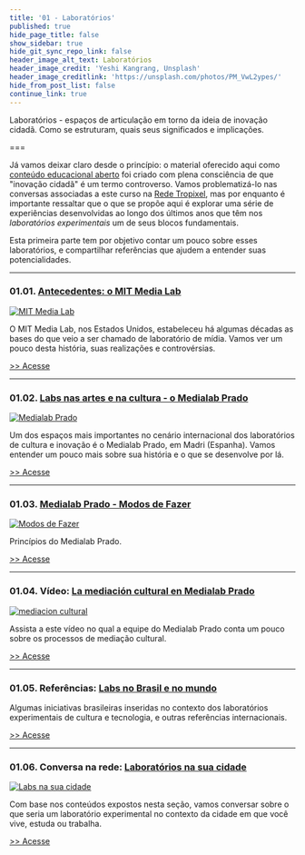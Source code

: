 ```yaml
---
title: '01 - Laboratórios'
published: true
hide_page_title: false
show_sidebar: true
hide_git_sync_repo_link: false
header_image_alt_text: Laboratórios
header_image_credit: 'Yeshi Kangrang, Unsplash'
header_image_creditlink: 'https://unsplash.com/photos/PM_VwL2ypes/'
hide_from_post_list: false
continue_link: true
---
```


Laboratórios - espaços de articulação em torno da ideia de inovação cidadã. Como se estruturam, quais seus significados e implicações.

===

Já vamos deixar claro desde o princípio: o material oferecido aqui como [conteúdo 
educacional aberto](https://cursos.tropixel.org/ic-conceitos/sobre) foi criado com plena consciência de que "inovação cidadã" é um
termo controverso. Vamos problematizá-lo nas conversas associadas a este curso na [Rede Tropixel](https://rede.tropixel.org/c/comunidades/curso-ic-conceitos/29), mas por enquanto é importante ressaltar que o que se propõe aqui é explorar uma série de 
experiências desenvolvidas ao longo dos últimos anos que têm nos _laboratórios experimentais_ um de seus blocos fundamentais.

Esta primeira parte tem por objetivo contar um pouco sobre esses laboratórios,
e compartilhar referências que ajudem a entender suas potencialidades.

---

### 01.01. [Antecedentes: o MIT Media Lab](mit-media-lab)

[![MIT Media Lab](https://dam-prod.media.mit.edu/thumb/2020/06/19/both-buildings_201068MediaLab_30254_a_bqQQbK6.jpg.1400x1400.jpg.1400x1400.jpg)](mit-media-lab)

O MIT Media Lab, nos Estados Unidos, estabeleceu há algumas décadas as bases do que veio a ser chamado de laboratório de mídia. Vamos ver um pouco desta história, suas realizações e controvérsias.

[>> Acesse](mit-media-lab)

---

### 01.02. [Labs nas artes e na cultura - o Medialab Prado](medialab-prado)

[![Medialab Prado](https://www.medialab-prado.es/sites/default/files/styles/imagenes_medianas/public/static_page/image/MEDIALAB%20PRADO.png?itok=iMsA-K_1)](medialab-prado)

Um dos espaços mais importantes no cenário internacional dos laboratórios de cultura e inovação é o Medialab Prado, em Madri (Espanha). Vamos entender um pouco mais sobre sua história e o que se desenvolve por lá.

[>> Acesse](medialab-prado)

---

### 01.03. [Medialab Prado - Modos de Fazer](modos-de-fazer)

[![Modos de Fazer](https://www.medialab-prado.es/sites/default/files/styles/imagenes_medianas/public/space/image/Inteligencia%20colectiva.jpg?itok=7sFM3-q8)](modos-de-fazer)

Princípios do Medialab Prado.

[>> Acesse](modos-de-fazer)

---

### 01.04. Vídeo: [La mediación cultural en Medialab Prado](mediacion-cultural)

[![mediacion cultural](mediacion-cultural/thumbnail.png)](mediacion-cultural)

Assista a este vídeo no qual a equipe do Medialab Prado conta um pouco sobre os processos de mediação cultural.

[>> Acesse](mediacion-cultural)

---

### 01.05. Referências: [Labs no Brasil e no mundo](labs-brasil-mundo)

Algumas iniciativas brasileiras inseridas no contexto dos laboratórios experimentais de cultura e tecnologia, e outras referências internacionais.

[>> Acesse](labs-brasil)

---

### 01.06. Conversa na rede: [Laboratórios na sua cidade](labs-sua-cidade)

[![Labs na sua cidade](https://cursos.tropixel.org/images/5/5/b/b/b/55bbb7ad087ec84421306e16f0991ea3ca1e8e57-ckturistando-gita965k380-unsplash.jpeg)](labs-sua-cidade)

Com base nos conteúdos expostos nesta seção, vamos conversar sobre o que seria um laboratório experimental no contexto da cidade em que você vive, estuda ou trabalha.

[>> Acesse](labs-sua-cidade)